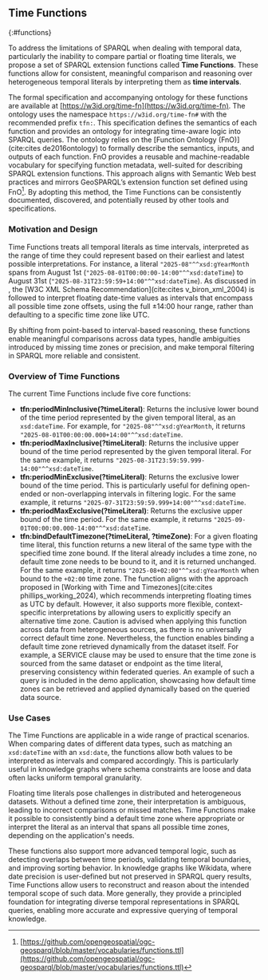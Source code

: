 ## Time Functions
{:#functions}

To address the limitations of SPARQL when dealing with temporal data, particularly the inability to compare partial or floating time literals, we propose a set of SPARQL extension functions called **Time Functions**.
These functions allow for consistent, meaningful comparison and reasoning over heterogeneous temporal literals by interpreting them as **time intervals**.

The formal specification and accompanying ontology for these functions are available at [https://w3id.org/time-fn](https://w3id.org/time-fn).
The ontology uses the namespace `https://w3id.org/time-fn#` with the recommended prefix `tfn:`.
This specification defines the semantics of each function and provides an ontology for integrating time-aware logic into SPARQL queries.
The ontology relies on the [Function Ontology (FnO)](cite:cites de2016ontology) to formally describe the semantics, inputs, and outputs of each function.
FnO provides a reusable and machine-readable vocabulary for specifying function metadata, well-suited for describing SPARQL extension functions.
This approach aligns with Semantic Web best practices and mirrors GeoSPARQL’s extension function set defined using FnO[^GeoSPARQLFunctions].
By adopting this method, the Time Functions can be consistently documented, discovered, and potentially reused by other tools and specifications.

[^GeoSPARQLFunctions]: [https://github.com/opengeospatial/ogc-geosparql/blob/master/vocabularies/functions.ttl](https://github.com/opengeospatial/ogc-geosparql/blob/master/vocabularies/functions.ttl)

### Motivation and Design

Time Functions treats all temporal literals as time intervals, interpreted as the range of time they could represent based on their earliest and latest possible interpretations. 
For instance, a literal `"2025-08"^^xsd:gYearMonth` spans from August 1st (`"2025-08-01T00:00:00-14:00"^^xsd:dateTime`) to August 31st (`"2025-08-31T23:59:59+14:00"^^xsd:dateTime`).
As discussed in [](#introduction), the [W3C XML Schema Recommendation](cite:cites v_biron_xml_2004) is followed to interpret floating date-time values as intervals that encompass all possible time zone offsets, using the full ±14:00 hour range, rather than defaulting to a specific time zone like UTC.

By shifting from point-based to interval-based reasoning, these functions enable meaningful comparisons across data types, handle ambiguities introduced by missing time zones or precision, and make temporal filtering in SPARQL more reliable and consistent.


### Overview of Time Functions

The current Time Functions include five core functions:

- **tfn:periodMinInclusive(?timeLiteral)**: Returns the inclusive lower bound of the time period represented by the given temporal literal, as an `xsd:dateTime`. For example, for `"2025-08"^^xsd:gYearMonth`, it returns `"2025-08-01T00:00:00.000+14:00"^^xsd:dateTime`.
- **tfn:periodMaxInclusive(?timeLiteral)**: Returns the inclusive upper bound of the time period represented by the given temporal literal. For the same example, it returns `"2025-08-31T23:59:59.999-14:00"^^xsd:dateTime`.
- **tfn:periodMinExclusive(?timeLiteral)**: Returns the exclusive lower bound of the time period. This is particularly useful for defining open-ended or non-overlapping intervals in filtering logic. For the same example, it returns `"2025-07-31T23:59:59.999+14:00"^^xsd:dateTime`.
- **tfn:periodMaxExclusive(?timeLiteral)**: Returns the exclusive upper bound of the time period. For the same example, it returns `"2025-09-01T00:00:00.000-14:00"^^xsd:dateTime`.
- **tfn:bindDefaultTimezone(?timeLiteral, ?timeZone)**: For a given floating time literal, this function returns a new literal of the same type with the specified time zone bound. If the literal already includes a time zone, no default time zone needs to be bound to it, and it is returned unchanged. For the same example, it returns `"2025-08+02:00"^^xsd:gYearMonth` when bound to the `+02:00` time zone.
The function aligns with the approach proposed in [Working with Time and Timezones](cite:cites phillips_working_2024), which recommends interpreting floating times as UTC by default.
However, it also supports more flexible, context-specific interpretations by allowing users to explicitly specify an alternative time zone.
Caution is advised when applying this function across data from heterogeneous sources, as there is no universally correct default time zone.
Nevertheless, the function enables binding a default time zone retrieved dynamically from the dataset itself.
For example, a SERVICE clause may be used to ensure that the time zone is sourced from the same dataset or endpoint as the time literal, preserving consistency within federated queries.
An example of such a query is included in the demo application, showcasing how default time zones can be retrieved and applied dynamically based on the queried data source.


### Use Cases

The Time Functions are applicable in a wide range of practical scenarios. When comparing dates of different data types, such as matching an `xsd:dateTime` with an `xsd:date`, the functions allow both values to be interpreted as intervals and compared accordingly.
This is particularly useful in knowledge graphs where schema constraints are loose and data often lacks uniform temporal granularity.

Floating time literals pose challenges in distributed and heterogeneous datasets. Without a defined time zone, their interpretation is ambiguous, leading to incorrect comparisons or missed matches.
Time Functions make it possible to consistently bind a default time zone where appropriate or interpret the literal as an interval that spans all possible time zones, depending on the application's needs.

These functions also support more advanced temporal logic, such as detecting overlaps between time periods, validating temporal boundaries, and improving sorting behavior.
In knowledge graphs like Wikidata, where date precision is user-defined but not preserved in SPARQL query results, Time Functions allow users to reconstruct and reason about the intended temporal scope of such data.
More generally, they provide a principled foundation for integrating diverse temporal representations in SPARQL queries, enabling more accurate and expressive querying of temporal knowledge.

